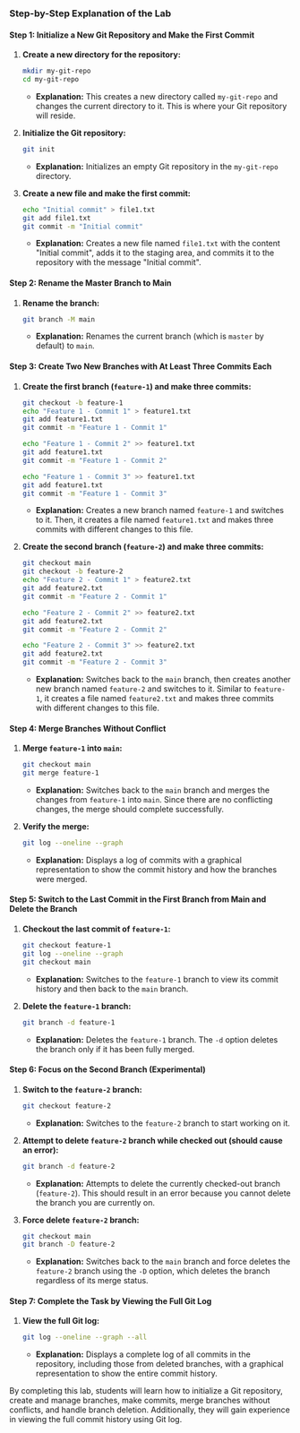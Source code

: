 ### Step-by-Step Explanation of the Lab

#### Step 1: Initialize a New Git Repository and Make the First Commit

1. **Create a new directory for the repository:**
   ```bash
   mkdir my-git-repo
   cd my-git-repo
   ```
   - **Explanation:** This creates a new directory called `my-git-repo` and changes the current directory to it. This is where your Git repository will reside.

2. **Initialize the Git repository:**
   ```bash
   git init
   ```
   - **Explanation:** Initializes an empty Git repository in the `my-git-repo` directory.

3. **Create a new file and make the first commit:**
   ```bash
   echo "Initial commit" > file1.txt
   git add file1.txt
   git commit -m "Initial commit"
   ```
   - **Explanation:** Creates a new file named `file1.txt` with the content "Initial commit", adds it to the staging area, and commits it to the repository with the message "Initial commit".

#### Step 2: Rename the Master Branch to Main

1. **Rename the branch:**
   ```bash
   git branch -M main
   ```
   - **Explanation:** Renames the current branch (which is `master` by default) to `main`.

#### Step 3: Create Two New Branches with At Least Three Commits Each

1. **Create the first branch (`feature-1`) and make three commits:**
   ```bash
   git checkout -b feature-1
   echo "Feature 1 - Commit 1" > feature1.txt
   git add feature1.txt
   git commit -m "Feature 1 - Commit 1"

   echo "Feature 1 - Commit 2" >> feature1.txt
   git add feature1.txt
   git commit -m "Feature 1 - Commit 2"

   echo "Feature 1 - Commit 3" >> feature1.txt
   git add feature1.txt
   git commit -m "Feature 1 - Commit 3"
   ```
   - **Explanation:** Creates a new branch named `feature-1` and switches to it. Then, it creates a file named `feature1.txt` and makes three commits with different changes to this file.

2. **Create the second branch (`feature-2`) and make three commits:**
   ```bash
   git checkout main
   git checkout -b feature-2
   echo "Feature 2 - Commit 1" > feature2.txt
   git add feature2.txt
   git commit -m "Feature 2 - Commit 1"

   echo "Feature 2 - Commit 2" >> feature2.txt
   git add feature2.txt
   git commit -m "Feature 2 - Commit 2"

   echo "Feature 2 - Commit 3" >> feature2.txt
   git add feature2.txt
   git commit -m "Feature 2 - Commit 3"
   ```
   - **Explanation:** Switches back to the `main` branch, then creates another new branch named `feature-2` and switches to it. Similar to `feature-1`, it creates a file named `feature2.txt` and makes three commits with different changes to this file.

#### Step 4: Merge Branches Without Conflict

1. **Merge `feature-1` into `main`:**
   ```bash
   git checkout main
   git merge feature-1
   ```
   - **Explanation:** Switches back to the `main` branch and merges the changes from `feature-1` into `main`. Since there are no conflicting changes, the merge should complete successfully.

2. **Verify the merge:**
   ```bash
   git log --oneline --graph
   ```
   - **Explanation:** Displays a log of commits with a graphical representation to show the commit history and how the branches were merged.

#### Step 5: Switch to the Last Commit in the First Branch from Main and Delete the Branch

1. **Checkout the last commit of `feature-1`:**
   ```bash
   git checkout feature-1
   git log --oneline --graph
   git checkout main
   ```
   - **Explanation:** Switches to the `feature-1` branch to view its commit history and then back to the `main` branch.

2. **Delete the `feature-1` branch:**
   ```bash
   git branch -d feature-1
   ```
   - **Explanation:** Deletes the `feature-1` branch. The `-d` option deletes the branch only if it has been fully merged.

#### Step 6: Focus on the Second Branch (Experimental)

1. **Switch to the `feature-2` branch:**
   ```bash
   git checkout feature-2
   ```
   - **Explanation:** Switches to the `feature-2` branch to start working on it.

2. **Attempt to delete `feature-2` branch while checked out (should cause an error):**
   ```bash
   git branch -d feature-2
   ```
   - **Explanation:** Attempts to delete the currently checked-out branch (`feature-2`). This should result in an error because you cannot delete the branch you are currently on.

3. **Force delete `feature-2` branch:**
   ```bash
   git checkout main
   git branch -D feature-2
   ```
   - **Explanation:** Switches back to the `main` branch and force deletes the `feature-2` branch using the `-D` option, which deletes the branch regardless of its merge status.

#### Step 7: Complete the Task by Viewing the Full Git Log

1. **View the full Git log:**
   ```bash
   git log --oneline --graph --all
   ```
   - **Explanation:** Displays a complete log of all commits in the repository, including those from deleted branches, with a graphical representation to show the entire commit history.

By completing this lab, students will learn how to initialize a Git repository, create and manage branches, make commits, merge branches without conflicts, and handle branch deletion. Additionally, they will gain experience in viewing the full commit history using Git log.